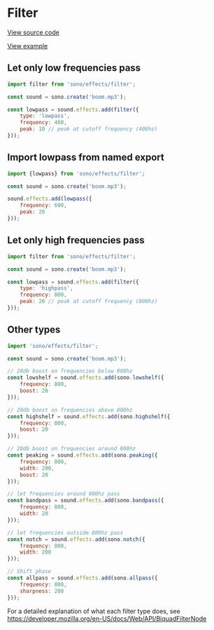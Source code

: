# Filter

[View source code](../../src/effects/filter.js)

[View example](http://stinkstudios.github.io/sono/examples/filter.html)

## Let only low frequencies pass

```javascript
import filter from 'sono/effects/filter';

const sound = sono.create('boom.mp3');

const lowpass = sound.effects.add(filter({
    type: 'lowpass',
    frequency: 400,
    peak: 10 // peak at cutoff frequency (400hz)
}));
```

## Import lowpass from named export

```javascript
import {lowpass} from 'sono/effects/filter';

const sound = sono.create('boom.mp3');

sound.effects.add(lowpass({
    frequency: 600,
    peak: 20
}));
```

## Let only high frequencies pass

```javascript
import filter from 'sono/effects/filter';

const sound = sono.create('boom.mp3');

const lowpass = sound.effects.add(filter({
    type: 'highpass',
    frequency: 800,
    peak: 20 // peak at cutoff frequency (800hz)
}));
```

## Other types

```javascript
import 'sono/effects/filter';

const sound = sono.create('boom.mp3');

// 20db boost on frequencies below 800hz
const lowshelf = sound.effects.add(sono.lowshelf({
    frequency: 800,
    boost: 20
}));

// 20db boost on frequencies above 800hz
const highshelf = sound.effects.add(sono.highshelf({
    frequency: 800,
    boost: 20
}));

// 20db boost on frequencies around 800hz
const peaking = sound.effects.add(sono.peaking({
    frequency: 800,
    width: 200,
    boost: 20
}));

// let frequencies around 800hz pass
const bandpass = sound.effects.add(sono.bandpass({
    frequency: 800,
    width: 20
}));

// let frequencies outside 800hz pass
const notch = sound.effects.add(sono.notch({
    frequency: 800,
    width: 200
}));

// Shift phase
const allpass = sound.effects.add(sono.allpass({
    frequency: 800,
    sharpness: 200
}));
```

For a detailed explanation of what each filter type does, see <https://developer.mozilla.org/en-US/docs/Web/API/BiquadFilterNode>
